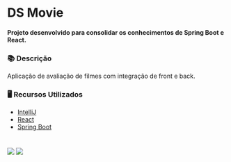 # DS Movie

#### Projeto desenvolvido para consolidar os conhecimentos de Spring Boot e React.

### 📚  Descrição

Aplicação de avaliação de filmes com integração de front e back.

### 🖥️  Recursos Utilizados

- [IntelliJ](https://www.jetbrains.com/pt-br/idea/)
- [React](https://pt-br.reactjs.org/)
- [Spring Boot](https://spring.io/projects/spring-boot)


#

<div>
  <a href="https://www.linkedin.com/in/claudia-anjos/" target="_blank"><img src="https://img.shields.io/badge/-LinkedIn-%230077B5?style=for-the-badge&logo=linkedin&logoColor=white" target="_blank"></a>
  <a href="https://medium.com/@ndosanjosc" target="_blank"><img src="https://img.shields.io/badge/Medium-12100E?style=for-the-badge&logo=medium&logoColor=white"></a>
</div>
